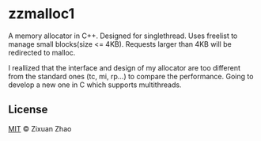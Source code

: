 # zzmalloc1

A memory allocator in C++. Designed for singlethread. Uses freelist to manage small blocks(size <= 4KB). Requests larger than 4KB will be redirected to malloc.

I reallized that the interface and design of my allocator are too different from the standard ones (tc, mi, rp...) to compare the performance. Going to develop a new one in C which supports multithreads.

## License

[MIT](LICENSE) © Zixuan Zhao